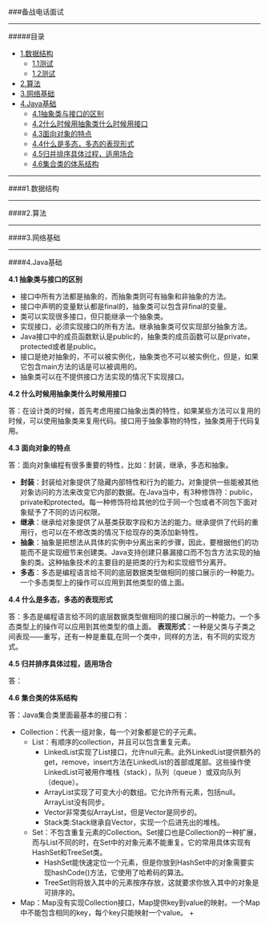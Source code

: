 ###备战电话面试
___

#####目录
* [1.数据结构](#1)
	+ [1.1测试](#1.1)
	+ [1.2测试](#1.2)
* [2.算法](#2)
* [3.网络基础](#3)
* [4.Java基础](#4)
	+ [4.1抽象类与接口的区别](#4.1)
	+ [4.2什么时候用抽象类什么时候用接口](#4.2)
	+ [4.3面向对象的特点](#4.3)
	+ [4.4什么是多态，多态的表现形式](#4.4)
	+ [4.5归并排序具体过程，适用场合](#4.5)
	+ [4.6集合类的体系结构](#4.6)

___

####<span id="1">1.数据结构</span>

___

####<span id="2">2.算法</span>

___

####<span id="3">3.网络基础</span>

___

####<span id="4">4.Java基础</span>

__4.1 <span id="4.1">抽象类与接口的区别</span>__

- 接口中所有方法都是抽象的，而抽象类则可有抽象和非抽象的方法。
- 接口中声明的变量默认都是final的，抽象类可以包含非final的变量。
- 类可以实现很多接口，但只能继承一个抽象类。
- 实现接口，必须实现接口的所有方法。继承抽象类可仅实现部分抽象方法。
- Java接口中的成员函数默认是public的，抽象类的成员函数可以是private，protected或者是public。
- 接口是绝对抽象的，不可以被实例化，抽象类也不可以被实例化，但是，如果它包含main方法的话是可以被调用的。
- 抽象类可以在不提供接口方法实现的情况下实现接口。

__4.2 <span id="4.2">什么时候用抽象类什么时候用接口</span>__

答：在设计类的时候，首先考虑用接口抽象出类的特性，如果某些方法可以复用的时候，可以使用抽象类来复用代码。接口用于抽象事物的特性，抽象类用于代码复用。

__4.3 <span id="4.3">面向对象的特点</span>__

答：面向对象编程有很多重要的特性，比如：封装，继承，多态和抽象。
+ __封装__：封装给对象提供了隐藏内部特性和行为的能力。对象提供一些能被其他对象访问的方法来改变它内部的数据。在Java当中，有3种修饰符：public，private和protected。每一种修饰符给其他的位于同一个包或者不同包下面对象赋予了不同的访问权限。
+ __继承__：继承给对象提供了从基类获取字段和方法的能力。继承提供了代码的重用行，也可以在不修改类的情况下给现存的类添加新特性。
+ __抽象__：抽象是把想法从具体的实例中分离出来的步骤，因此，要根据他们的功能而不是实现细节来创建类。Java支持创建只暴漏接口而不包含方法实现的抽象的类。这种抽象技术的主要目的是把类的行为和实现细节分离开。
+ __多态__：多态是编程语言给不同的底层数据类型做相同的接口展示的一种能力。一个多态类型上的操作可以应用到其他类型的值上面。

__4.4 <span id="4.4">什么是多态，多态的表现形式</span>__

答：多态是编程语言给不同的底层数据类型做相同的接口展示的一种能力。一个多态类型上的操作可以应用到其他类型的值上面。
__表现形式__：一种是父类与子类之间表现——重写，还有一种是重载,在同一个类中，同样的方法，有不同的实现方式。

__4.5 <span id="4.5">归并排序具体过程，适用场合</span>__

答：

__4.6 <span id="4.6">集合类的体系结构</span>__

答：Java集合类里面最基本的接口有：
  
   - Collection：代表一组对象，每一个对象都是它的子元素。
       + List：有顺序的collection，并且可以包含重复元素。
           - LinkedList实现了List接口，允许null元素。此外LinkedList提供额外的get，remove，insert方法在LinkedList的首部或尾部。这些操作使LinkedList可被用作堆栈（stack），队列（queue
             ）或双向队列（deque）。 
           - ArrayList实现了可变大小的数组。它允许所有元素，包括null。ArrayList没有同步。 
           - Vector非常类似ArrayList，但是Vector是同步的。
           - Stack类:Stack继承自Vector，实现一个后进先出的堆栈。
       + Set：不包含重复元素的Collection。Set接口也是Collection的一种扩展，而与List不同的时，在Set中的对象元素不能重复。它的常用具体实现有HashSet和TreeSet类。
           - HashSet能快速定位一个元素，但是你放到HashSet中的对象需要实现hashCode()方法，它使用了哈希码的算法。
           - TreeSet则将放入其中的元素按序存放，这就要求你放入其中的对象是可排序的。
   - Map：Map没有实现Collection接口，Map提供key到value的映射。一个Map中不能包含相同的key，每个key只能映射一个value。
       + 
       

   
